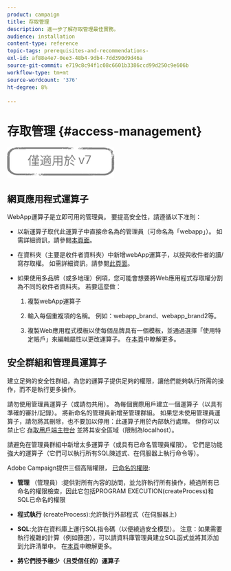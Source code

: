 ```yaml
---
product: campaign
title: 存取管理
description: 進一步了解存取管理最佳實務。
audience: installation
content-type: reference
topic-tags: prerequisites-and-recommendations-
exl-id: af88e4e7-0ee3-48b4-9db4-7dd390d9d46a
source-git-commit: e719c8c94f1c08c6601b3386ccd99d250c9e606b
workflow-type: tm+mt
source-wordcount: '376'
ht-degree: 8%

---
```


# 存取管理 {#access-management}

![](../../assets/v7-only.svg)

## 網頁應用程式運算子

WebApp運算子是立即可用的管理員。 要提高安全性，請遵循以下准則：

* 以新運算子取代此運算子中直接命名為的管理員（可命名為「webapp」）。 如需詳細資訊，請參閱[本頁面](../../platform/using/access-management.md)。

* 在資料夾（主要是收件者資料夾）中新增webApp運算子，以授與收件者的讀/寫存取權。 如需詳細資訊，請參閱[此頁面](../../platform/using/access-management.md)。

* 如果使用多品牌（或多地理）例項，您可能會想要將Web應用程式存取權分割為不同的收件者資料夾。 若要這麼做：

   1. 複製webApp運算子

   1. 輸入每個重複項的名稱。 例如：webapp_brand、webapp_brand2等。

   1. 複製Web應用程式模板以使每個品牌具有一個模板，並通過選擇「使用特定帳戶」來編輯屬性以更改運算子。  在[本頁](../../web/using/defining-web-forms-properties.md)中瞭解更多。

## 安全群組和管理員運算子

建立足夠的安全性群組，為您的運算子提供足夠的權限，讓他們能夠執行所需的操作，而不是執行更多操作。

請勿使用管理員運算子（或請勿共用）。 為每個實際用戶建立一個運算子（以具有準確的審計/記錄）。 將新命名的管理員新增至管理群組。 如果您未使用管理員運算子，請勿將其刪除，也不要加以停用：此運算子用於內部執行處理。 但你可以禁止它 [存取用戶端主控台](../../platform/using/access-management.md) 並將其安全區域（限制為localhost）。

請避免在管理員群組中新增太多運算子（或具有已命名管理員權限）。 它們是功能強大的運算子（它們可以執行所有SQL陳述式、在伺服器上執行命令等）。

Adobe Campaign提供三個高階權限， [已命名的權限](../../platform/using/access-management.md#named-rights):

* **管理** （管理員）:提供對所有內容的訪問，並允許執行所有操作，繞過所有已命名的權限檢查，因此它包括PROGRAM EXECUTION(createProcess)和SQL已命名的權限

* **程式執行** (createProcess):允許執行外部程式（在伺服器上）

* **SQL**:允許在資料庫上運行SQL指令碼（以便繞過安全模型）。 注意：如果需要執行複雜的計算（例如篩選），可以請資料庫管理員建立SQL函式並將其添加到允許清單中。 在[本頁](../../installation/using/scripting-coding-guidelines.md)中瞭解更多。

* **將它們授予極少（且受信任的）運算子**
